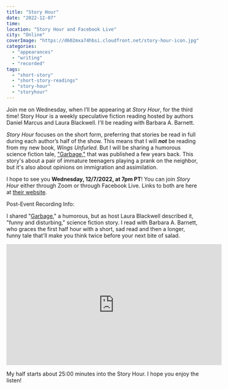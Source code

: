 ```yaml
---
title: "Story Hour"
date: "2022-12-07"
time:
location: "Story Hour and Facebook Live"
city: "Online"
coverImage: "https://d602mxa74hbsi.cloudfront.net/story-hour-icon.jpg"
categories:
  - "appearances"
  - "writing"
  - "recorded"
tags:
  - "short-story"
  - "short-story-readings"
  - "story-hour"
  - "storyhour"
---
```


Join me on Wednesday, when I’ll be appearing at _Story Hour_, for the third time! Story Hour is a weekly speculative fiction reading hosted by authors Daniel Marcus and Laura Blackwell. I'll be reading with Barbara A. Barnett.

_Story Hour_ focuses on the short form, preferring that stories be read in full during each author’s half of the show. This means that I will **_not_** be reading from my new book, _Wings Unfurled._ But I will be sharing a humorous science fiction tale, ["Garbage,"](https://rebeccagomezfarrell.com/fiction/garbage/) that was published a few years back. This story's about a pair of immature teenagers playing a prank on the neighbor, but it's also about opinions on immigration and assimilation.

I hope to see you **Wednesday, 12/7/2022, at 7pm PT**! You can join _Story Hour_ either through Zoom or through Facebook Live. Links to both are here at [their website](https://www.storyhour2020.com/).

Post-Event Recording Info:

I shared "[Garbage](https://rebeccagomezfarrell.com/fiction/garbage/)," a humorous, but as host Laura Blackwell described it, "funny and disturbing," science fiction story. I read with Barbara A. Barnett, who graces the first half hour with a short, sad read and then a longer, funny tale that'll make you think twice before your next bite of salad.

<iframe style="border: none; overflow: hidden;" src="https://www.facebook.com/plugins/video.php?href=https%3A%2F%2Fwww.facebook.com%2F100039975042631%2Fvideos%2F3291551131083873%2F&amp;show_text=0&amp;width=560" width="560" height="315" frameborder="0" scrolling="no" allowfullscreen="allowfullscreen"></iframe>

My half starts about 25:00 minutes into the Story Hour. I hope you enjoy the listen!